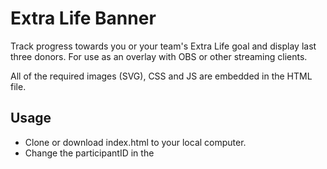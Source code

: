 # Extra Life Banner

Track progress towards you or your team's Extra Life goal and display last three donors. For use as an overlay with OBS or other streaming clients.

All of the required images (SVG), CSS and JS are embedded in the HTML file.

##  Usage

* Clone or download index.html to your local computer.
* Change the participantID in the <script> to your Extra Life participantID. You can find this in the URL for your team page. OR
* If you want to track your team's progress and donations, delete the participantID constant in the <script> and change the teamID to your Extra Life teamID. You can find this in the URL for your team page.
* Change the donationURL in the <script> to your URL.
* Change the socialName in the <script> to your Twitter/Twitch username. (You can delete either of the social icons from the HTML if they aren't applicable.)
* In your streaming client, create a browser source with your local copy of index.html.
* Set the dimensions of the browser source to 1920 x 1080.
* The script should refresh automatically every 30 seconds.
